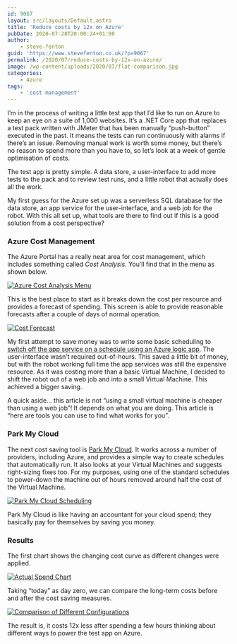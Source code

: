 ```yaml
---
id: 9067
layout: src/layouts/Default.astro
title: 'Reduce costs by 12x on Azure'
pubDate: 2020-07-28T20:00:24+01:00
author:
    - steve-fenton
guid: 'https://www.stevefenton.co.uk/?p=9067'
permalink: /2020/07/reduce-costs-by-12x-on-azure/
image: /wp-content/uploads/2020/07/flat-comparison.jpg
categories:
    - Azure
tags:
    - 'cost management'
---
```


I’m in the process of writing a little test app that I’d like to run on Azure to keep an eye on a suite of 1,000 websites. It’s a .NET Core app that replaces a test pack written with JMeter that has been manually “push-button” executed in the past. It means the tests can run continuously with alarms if there’s an issue. Removing manual work is worth some money, but there’s no reason to spend more than you have to, so let’s look at a week of gentle optimisation of costs.

The test app is pretty simple. A data store, a user-interface to add more tests to the pack and to review test runs, and a little robot that actually does all the work.

My first guess for the Azure set up was a serverless SQL database for the data store, an app service for the user-interface, and a web job for the robot. With this all set up, what tools are there to find out if this is a good solution from a cost perspective?

### Azure Cost Management

The Azure Portal has a really neat area for cost management, which includes something called *Cost Analysis*. You’ll find that in the menu as shown below.

[![Azure Cost Analysis Menu](https://www.stevefenton.co.uk/wp-content/uploads/2020/07/azure-cost-analysis.jpg)](https://www.stevefenton.co.uk/2020/07/reduce-costs-by-12x-on-azure/azure-cost-analysis/)

This is the best place to start as it breaks down the cost per resource and provides a forecast of spending. This screen is able to provide reasonable forecasts after a couple of days of normal operation.

[![Cost Forecast](https://www.stevefenton.co.uk/wp-content/uploads/2020/07/forecast-1024x204.jpg)](https://www.stevefenton.co.uk/2020/07/reduce-costs-by-12x-on-azure/forecast/)

My first attempt to save money was to write some basic scheduling to [switch off the app service on a schedule using an Azure logic app](https://www.stevefenton.co.uk/2020/07/start-and-stop-an-azure-app-service-on-a-schedule-with-azure-logic-apps/). The user-interface wasn’t required out-of-hours. This saved a little bit of money, but with the robot working full time the app services was still the expensive resource. As it was costing more than a basic Virtual Machine, I decided to shift the robot out of a web job and into a small Virtual Machine. This achieved a bigger saving.

A quick aside… this article is not “using a small virtual machine is cheaper than using a web job”! It depends on what you are doing. This article is “here are tools you can use to find what works for you”.

### Park My Cloud

The next cost saving tool is [Park My Cloud](https://www.parkmycloud.com/). It works across a number of providers, including Azure, and provides a simple way to create schedules that automatically run. It also looks at your Virtual Machines and suggests right-sizing fixes too. For my purposes, using one of the standard schedules to power-down the machine out of hours removed around half the cost of the Virtual Machine.

[![Park My Cloud Scheduling](https://www.stevefenton.co.uk/wp-content/uploads/2020/07/park-my-cloud.jpg)](https://www.stevefenton.co.uk/2020/07/reduce-costs-by-12x-on-azure/park-my-cloud/)

Park My Cloud is like having an accountant for your cloud spend; they basically pay for themselves by saving you money.

### Results

The first chart shows the changing cost curve as different changes were applied.

[![Actual Spend Chart](https://www.stevefenton.co.uk/wp-content/uploads/2020/07/chart-actual-spend.jpg)](https://www.stevefenton.co.uk/2020/07/reduce-costs-by-12x-on-azure/chart-actual-spend/)

Taking “today” as day zero, we can compare the long-term costs before and after the cost saving measures.

[![Comparison of Different Configurations](https://www.stevefenton.co.uk/wp-content/uploads/2020/07/flat-comparison.jpg)](https://www.stevefenton.co.uk/2020/07/reduce-costs-by-12x-on-azure/flat-comparison/)

The result is, it costs 12x less after spending a few hours thinking about different ways to power the test app on Azure.